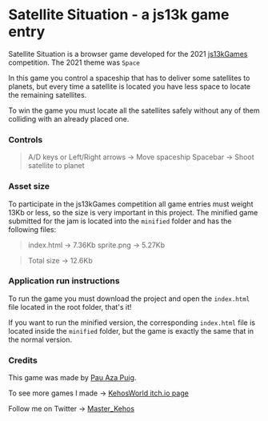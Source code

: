 # Satellite Situation - a js13k game entry

Satellite Situation is a browser game developed for the 2021 [js13kGames](https://js13kgames.com/) competition. The 2021 theme was `Space`

In this game you control a spaceship that has to deliver some satellites to planets, but every time a satellite is located you have less space to locate the remaining satellites.

To win the game you must locate all the satellites safely without any of them colliding with an already placed one.

### Controls
> A/D keys or Left/Right arrows -> Move spaceship
> Spacebar -> Shoot satellite to planet

### Asset size
To participate in the js13kGames competition all game entries must weight 13Kb or less, so the size is very important in this project. The minified game submitted for the jam is located into the `minified` folder and has the following files:

> index.html -> 7.36Kb
> sprite.png -> 5.27Kb

> Total size -> 12.6Kb

### Application run instructions
To run the game you must download the project and open the `index.html` file located in the root folder, that's it!

If you want to run the minified version, the corresponding `index.html` file is located inside the `minified` folder, but the game is exactly the same that in the normal version.

### Credits
This game was made by [Pau Aza Puig](https://www.linkedin.com/in/pauazap/).

To see more games I made -> [KehosWorld itch.io page](https://kehosworld.itch.io/)

Follow me on Twitter -> [Master_Kehos](https://twitter.com/master_kehos)
